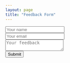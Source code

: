 ```yaml
---
layout: page
title: "Feedback Form"
---
```


<form id="survey-form">
  <input type="text" name="name" placeholder="Your name" required><br>
  <input type="email" name="email" placeholder="Your email" required><br>
  <textarea name="feedback" placeholder="Your feedback" required></textarea><br>
  <button type="submit">Submit</button>
</form>

<script>
  const form = document.getElementById('survey-form');

  form.addEventListener('submit', e => {
    e.preventDefault();

    const data = {
      name: form.name.value,
      email: form.email.value,
      feedback: form.feedback.value
    };

    fetch("https://script.google.com/macros/s/AKfycbwFHocJT50NbaxhMSqgD9ROURYfRFD2RTFRtRDAo9jhvN0ti980h1XSUWIC3JmP8Mn_GA/exec", {
      method: "POST",
      body: JSON.stringify(data),
      headers: { "Content-Type": "application/json" }
    })
    .then(res => res.text())
    .then(response => alert("Your feedback is recorded!"))
    .catch(err => alert("Error: " + err.message));
  });
</script>
